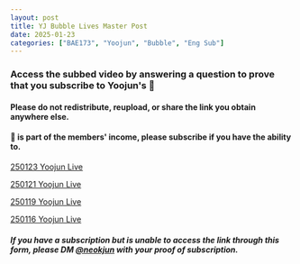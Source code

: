```yaml
---
layout: post
title: YJ Bubble Lives Master Post
date: 2025-01-23
categories: ["BAE173", "Yoojun", "Bubble", "Eng Sub"]
---
```


### Access the subbed video by answering a question to prove that you subscribe to Yoojun's 🫧

#### Please do not redistribute, reupload, or share the link you obtain anywhere else.
#### 🫧 is part of the members' income, please subscribe if you have the ability to.

[250123 Yoojun Live](https://docs.google.com/forms/d/e/1FAIpQLSdtzur0Ugy_5JRvUxr2qBZJPhgEmjfBXKp6aHRVEEocMSRD6A/viewform?usp=dialog)

[250121 Yoojun Live](https://docs.google.com/forms/d/e/1FAIpQLSfMz1c-2OPEou1hLmAGiViipG1UhVsFj_gaphgxWvoJzpufsA/viewform?usp=sharing)

[250119 Yoojun Live](https://docs.google.com/forms/d/e/1FAIpQLScROUSbVfxX1_T2NhKYCr9Mzc0EYkCqDL1JMeP8cN7gdoUHvg/viewform?usp=sharing)

[250116 Yoojun Live](https://docs.google.com/forms/d/e/1FAIpQLSexSUJKHHJGRcHX00qe38ElKAnDJRORR0_2ojGqwn_yz0sC1g/viewform?usp=sharing)

##### If you have a subscription but is unable to access the link through this form, please DM [@neokjun](https://x.com/neokjun) with your proof of subscription.
